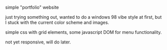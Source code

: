 simple "portfolio" website

just trying something out, wanted to do a windows 98 vibe style at first, but I stuck with the current color scheme and images.

simple css with grid elements, some javascript DOM for menu functionality.

not yet responsive, will do later.

